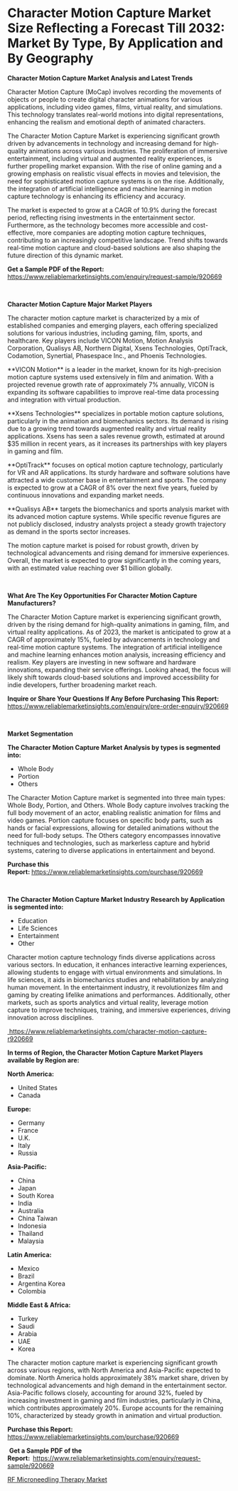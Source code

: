 <p><h1>Character Motion Capture Market Size Reflecting a Forecast Till 2032: Market By Type, By Application and By Geography</h1></p><p><strong>Character Motion Capture Market Analysis and Latest Trends</strong></p>
<p><p>Character Motion Capture (MoCap) involves recording the movements of objects or people to create digital character animations for various applications, including video games, films, virtual reality, and simulations. This technology translates real-world motions into digital representations, enhancing the realism and emotional depth of animated characters.</p><p>The Character Motion Capture Market is experiencing significant growth driven by advancements in technology and increasing demand for high-quality animations across various industries. The proliferation of immersive entertainment, including virtual and augmented reality experiences, is further propelling market expansion. With the rise of online gaming and a growing emphasis on realistic visual effects in movies and television, the need for sophisticated motion capture systems is on the rise. Additionally, the integration of artificial intelligence and machine learning in motion capture technology is enhancing its efficiency and accuracy.</p><p>The market is expected to grow at a CAGR of 10.9% during the forecast period, reflecting rising investments in the entertainment sector. Furthermore, as the technology becomes more accessible and cost-effective, more companies are adopting motion capture techniques, contributing to an increasingly competitive landscape. Trend shifts towards real-time motion capture and cloud-based solutions are also shaping the future direction of this dynamic market.</p></p>
<p><strong>Get a Sample PDF of the Report:&nbsp;</strong> <a href="https://www.reliablemarketinsights.com/enquiry/request-sample/920669?utm_campaign=2800&utm_medium=2&utm_source=Github&utm_content=ia&utm_term=07032025&utm_id=character-motion-capture">https://www.reliablemarketinsights.com/enquiry/request-sample/920669</a></p>
<p>&nbsp;</p>
<p><strong>Character Motion Capture Major Market Players</strong></p>
<p><p>The character motion capture market is characterized by a mix of established companies and emerging players, each offering specialized solutions for various industries, including gaming, film, sports, and healthcare. Key players include VICON Motion, Motion Analysis Corporation, Qualisys AB, Northern Digital, Xsens Technologies, OptiTrack, Codamotion, Synertial, Phasespace Inc., and Phoenis Technologies.</p><p>**VICON Motion** is a leader in the market, known for its high-precision motion capture systems used extensively in film and animation. With a projected revenue growth rate of approximately 7% annually, VICON is expanding its software capabilities to improve real-time data processing and integration with virtual production.</p><p>**Xsens Technologies** specializes in portable motion capture solutions, particularly in the animation and biomechanics sectors. Its demand is rising due to a growing trend towards augmented reality and virtual reality applications. Xsens has seen a sales revenue growth, estimated at around $35 million in recent years, as it increases its partnerships with key players in gaming and film.</p><p>**OptiTrack** focuses on optical motion capture technology, particularly for VR and AR applications. Its sturdy hardware and software solutions have attracted a wide customer base in entertainment and sports. The company is expected to grow at a CAGR of 8% over the next five years, fueled by continuous innovations and expanding market needs.</p><p>**Qualisys AB** targets the biomechanics and sports analysis market with its advanced motion capture systems. While specific revenue figures are not publicly disclosed, industry analysts project a steady growth trajectory as demand in the sports sector increases.</p><p>The motion capture market is poised for robust growth, driven by technological advancements and rising demand for immersive experiences. Overall, the market is expected to grow significantly in the coming years, with an estimated value reaching over $1 billion globally.</p></p>
<p>&nbsp;</p>
<p><strong>What Are The Key Opportunities For Character Motion Capture Manufacturers?</strong></p>
<p><p>The Character Motion Capture market is experiencing significant growth, driven by the rising demand for high-quality animations in gaming, film, and virtual reality applications. As of 2023, the market is anticipated to grow at a CAGR of approximately 15%, fueled by advancements in technology and real-time motion capture systems. The integration of artificial intelligence and machine learning enhances motion analysis, increasing efficiency and realism. Key players are investing in new software and hardware innovations, expanding their service offerings. Looking ahead, the focus will likely shift towards cloud-based solutions and improved accessibility for indie developers, further broadening market reach.</p></p>
<p><strong>Inquire or Share Your Questions If Any Before Purchasing This Report:</strong> <a href="https://www.reliablemarketinsights.com/enquiry/pre-order-enquiry/920669?utm_campaign=2800&utm_medium=2&utm_source=Github&utm_content=ia&utm_term=07032025&utm_id=character-motion-capture">https://www.reliablemarketinsights.com/enquiry/pre-order-enquiry/920669</a></p>
<p>&nbsp;</p>
<p><strong>Market Segmentation</strong></p>
<p><strong>The Character Motion Capture Market Analysis by types is segmented into:</strong></p>
<p><ul><li>Whole Body</li><li>Portion</li><li>Others</li></ul></p>
<p><p>The Character Motion Capture market is segmented into three main types: Whole Body, Portion, and Others. Whole Body capture involves tracking the full body movement of an actor, enabling realistic animation for films and video games. Portion capture focuses on specific body parts, such as hands or facial expressions, allowing for detailed animations without the need for full-body setups. The Others category encompasses innovative techniques and technologies, such as markerless capture and hybrid systems, catering to diverse applications in entertainment and beyond.</p></p>
<p><strong>Purchase this Report:&nbsp;</strong><a href="https://www.reliablemarketinsights.com/purchase/920669?utm_campaign=2800&utm_medium=2&utm_source=Github&utm_content=ia&utm_term=07032025&utm_id=character-motion-capture">https://www.reliablemarketinsights.com/purchase/920669</a></p>
<p>&nbsp;</p>
<p><strong>The Character Motion Capture Market Industry Research by Application is segmented into:</strong></p>
<p><ul><li>Education</li><li>Life Sciences</li><li>Entertainment</li><li>Other</li></ul></p>
<p><p>Character motion capture technology finds diverse applications across various sectors. In education, it enhances interactive learning experiences, allowing students to engage with virtual environments and simulations. In life sciences, it aids in biomechanics studies and rehabilitation by analyzing human movement. In the entertainment industry, it revolutionizes film and gaming by creating lifelike animations and performances. Additionally, other markets, such as sports analytics and virtual reality, leverage motion capture to improve techniques, training, and immersive experiences, driving innovation across disciplines.</p></p>
<p><a href="https://www.reliablemarketinsights.com/character-motion-capture-r920669?utm_campaign=2800&utm_medium=2&utm_source=Github&utm_content=ia&utm_term=07032025&utm_id=character-motion-capture">&nbsp;https://www.reliablemarketinsights.com/character-motion-capture-r920669</a></p>
<p><strong>In terms of Region, the Character Motion Capture Market Players available by Region are:</strong></p>
<p>
    <p> <strong> North America: </strong>
        <ul>
            <li>United States</li>
            <li>Canada</li>
        </ul>
        </p> 
    <p> <strong> Europe: </strong>
        <ul>
            <li>Germany</li>
            <li>France</li>
            <li>U.K.</li>
            <li>Italy</li>
            <li>Russia</li>
        </ul>
        </p> 
    <p> <strong> Asia-Pacific: </strong>
        <ul>
            <li>China</li>
            <li>Japan</li>
            <li>South Korea</li>
            <li>India</li>
            <li>Australia</li>
            <li>China Taiwan</li>
            <li>Indonesia</li>
            <li>Thailand</li>
            <li>Malaysia</li>
        </ul>
        </p> 
    <p> <strong> Latin America: </strong>
        <ul>
            <li>Mexico</li>
            <li>Brazil</li>
            <li>Argentina Korea</li>
            <li>Colombia</li>
        </ul>
        </p> 
    <p> <strong> Middle East & Africa: </strong>
        <ul>
            <li>Turkey</li>
            <li>Saudi</li>
            <li>Arabia</li>
            <li>UAE</li>
            <li>Korea</li>
        </ul>
    </p>
    </p>
<p><p>The character motion capture market is experiencing significant growth across various regions, with North America and Asia-Pacific expected to dominate. North America holds approximately 38% market share, driven by technological advancements and high demand in the entertainment sector. Asia-Pacific follows closely, accounting for around 32%, fueled by increasing investment in gaming and film industries, particularly in China, which contributes approximately 20%. Europe accounts for the remaining 10%, characterized by steady growth in animation and virtual production.</p></p>
<p><strong>Purchase this Report: </strong><a href="https://www.reliablemarketinsights.com/purchase/920669?utm_campaign=2800&utm_medium=2&utm_source=Github&utm_content=ia&utm_term=07032025&utm_id=character-motion-capture">https://www.reliablemarketinsights.com/purchase/920669</a></p>
<p>&nbsp;<strong>Get a Sample PDF of the Report:&nbsp;&nbsp;</strong><a href="https://www.reliablemarketinsights.com/enquiry/request-sample/920669?utm_campaign=2800&utm_medium=2&utm_source=Github&utm_content=ia&utm_term=07032025&utm_id=character-motion-capture">https://www.reliablemarketinsights.com/enquiry/request-sample/920669</a></p>
<p><strong></strong></p>
<p><p><a href="https://github.com/boisetwa16/Market-Research-Report-List-1/blob/main/rf-microneedling-therapy-market.md?utm_campaign=2800&utm_medium=2&utm_source=Github&utm_content=ia&utm_term=07032025&utm_id=character-motion-capture">RF Microneedling Therapy Market</a></p></p>